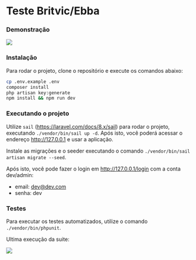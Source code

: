 # Teste Britvic/Ebba

### Demonstração

![](https://s4.gifyu.com/images/Peek-2021-02-21-23-01.gif)

### Instalação

Para rodar o projeto, clone o repositório e execute os comandos abaixo:

```sh
cp .env.example .env
composer install
php artisan key:generate
npm install && npm run dev
```

### Executando o projeto

Utilize `sail` (https://laravel.com/docs/8.x/sail) para rodar o projeto, executando `./vendor/bin/sail up -d`. Após isto, você poderá acessar o endereço http://127.0.0.1 e usar a aplicação.

Instale as migrações e o seeder executando o comando `./vendor/bin/sail artisan migrate --seed`.

Após isto, você pode fazer o login em http://127.0.0.1/login com a conta dev/admin:

- email: dev@dev.com
- senha: dev

### Testes

Para executar os testes automatizados, utilize o comando `./vendor/bin/phpunit`.

Ultima execução da suite:

![](https://s4.gifyu.com/images/Screenshot-from-2021-02-21-23-30-15.png)
